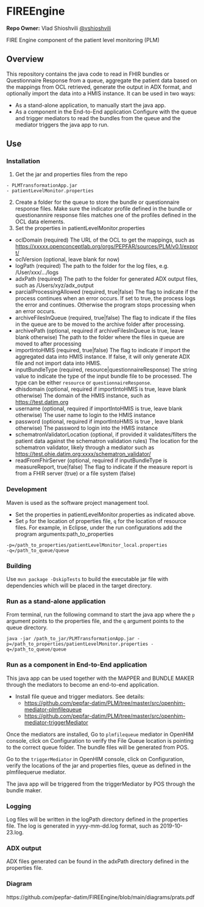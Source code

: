 # FIREEngine

**Repo Owner:** Vlad Shioshvili [@vshioshvili](https://github.com/vshioshvili)  

FIRE Engine component of the patient level monitoring (PLM)

## Overview

This repository contains the java code to read in FHIR bundles or Questionnaire Response from a queue, aggregate the patient data based on the mappings from OCL retrieved, generate the output in ADX format, and optionally import the data into a HMIS instance. It can be used in two ways:
- As a stand-alone application, to manually start the java app.
- As a component in the End-to-End application 
Configure with the queue and trigger mediators to read the bundles from the queue and the mediator triggers the java app to run.

## Use

<h3>Installation</h3>

1)	Get the jar and properties files from the repo

```
- PLMTransformationApp.jar 
- patientLevelMonitor.properties
```

2) Create a folder for the queue to store the bundle or questionnaire response files. Make sure the indicator profile defined in the bundle or questionannire response files matches one of the profiles defined in the OCL data elements.
3) Set the properties in patientLevelMonitor.properties 

- oclDomain (required) The URL of the OCL to get the mappings, such as https://xxxxx.openconceptlab.org/orgs/PEPFAR/sources/PLM/v0.1/export/
- oclVersion (optional, leave blank for now)
-	logPath (required) The path to the folder for the log files, e.g. /User/xxx/.../logs
- adxPath (required) The path to the folder for generated ADX output files, such as /Users/xyz/adx_output 
- parcialProcessingAllowed (required, true|false) The flag to indicate if the process continues when an error occurs. If set to true, the process logs the error and continues. Otherwise the program stops processing when an error occurs.
- archiveFilesInQueue (required, true|false) The flag to indicate if the files in the queue are to be moved to the archive folder after processing. 
- archivePath (optional, required if archiveFilesInQueue is true, leave blank otherwise) The path to the folder where the files in queue are moved to after processing
- importIntoHMIS (required, true|false) The flag to indicate if import the aggregated data into HMIS instance. If false, it will only generate ADX file and not import data into HMIS.
- inputBundleType (required, resource|questionnaireResponse) The string value to indicate the type of the input bundle file to be processed.  The type can be either `resource` or `questionnaireResponse`.
- dhisdomain (optional, required if importIntoHMIS is true, leave blank otherwise) The domain of the HMIS instance, such as https://test.datim.org
- username (optional, required if importIntoHMIS is true, leave blank otherwise) The user name to login to the HMIS instance
- password (optional, required if importIntoHMIS is true , leave blank otherwise) The password to login into the HMIS instance
- schematronValidatorLocation (optional, if provided it validates/filters the patient data against the schematron validation rules) The location for the schematron validator, likely through a mediator such as https://test.ohie.datim.org:xxxx/schematron_validator/ 
- readFromFhirServer (optional, required if inputBundleType is measureReport, true|false) The flag to indicate if the measure report is from a FHIR server (true) or a file system (false)

<h3>Development</h3>
Maven is used as the software project management tool.

- Set the properties in patientLevelMonitor.properties as indicated above.
- Set `p` for the location of properties file, `q` for the location of resource files. For example, in Eclipse, under the run configurations add the program arguments:path_to_properties

```
-p=/path_to_properties/patientLevelMonitor_local.properties 
-q=/path_to_queue/queue
```

<h3>Building</h3>

Use `mvn package -DskipTests` to build the executable jar file with dependencies which will be placed in the target directory.


<h3>Run as a stand-alone application</h3>

From terminal, run the following command to start the java app where the `p` argument points to the properties file, and the  `q` argument points to the queue directory.


```
java -jar /path_to_jar/PLMTransformationApp.jar -p=/path_to_properties/patientLevelMonitor.properties -q=/path_to_queue/queue

```

<h3>Run as a component in End-to-End application </h3>

This java app can be used together with the MAPPER and BUNDLE MAKER through the mediators to become an end-to-end application.

- Install file queue and trigger mediators. See details:
  - https://github.com/pepfar-datim/PLM/tree/master/src/openhim-mediator-plmfilequeue
  - https://github.com/pepfar-datim/PLM/tree/master/src/openhim-mediator-triggerMediator

Once the mediators are installed,
Go to `plmfilequeue` mediator in OpenHIM console, click on Configuration to verify the File Queue location is pointing to the correct queue folder. The bundle files will be generated from POS.

Go to the `triggerMediator` in OpenHIM console, click on Configuration, verify the locations of the jar and properties files, queue as defined in the plmfilequerue mediator.

The java app will be triggered from the triggerMediator by POS through the bundle maker.

<h3>Logging</h3>

Log files will be written in the logPath directory defined in the properties file. The log is generated in yyyy-mm-dd.log format, such as 2019-10-23.log.

<h3>ADX output</h3>
ADX files generated can be found in the adxPath directory defined in the properties file.

<h3>Diagram</h3>
https://github.com/pepfar-datim/FIREEngine/blob/main/diagrams/prats.pdf

